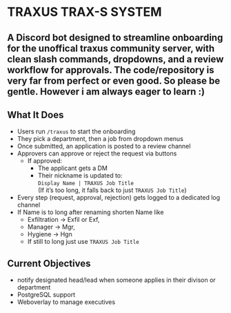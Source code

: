 # TRAXUS TRAX-S SYSTEM 

A Discord bot designed to streamline onboarding for the unoffical traxus community server, with clean slash commands, dropdowns, and a review workflow for approvals. 
The code/repository is very far from perfect or even good. So please be gentle. However i am always eager to learn :)
---

## What It Does

- Users run `/traxus` to start the onboarding
- They pick a department, then a job from dropdown menus
- Once submitted, an application is posted to a review channel
- Approvers can approve or reject the request via buttons
  - If approved:
    - The applicant gets a DM
    - Their nickname is updated to:  
      `Display Name | TRAXUS Job Title`  
      (If it’s too long, it falls back to just `TRAXUS Job Title`)
- Every step (request, approval, rejection) gets logged to a dedicated log channel
- If Name is to long after renaming shorten Name like
  - Exfiltration -> Exfil or Exf,
  - Manager -> Mgr,
  - Hygiene -> Hgn
  - If still to long just use `TRAXUS Job Title`


## Current Objectives

  - notify designated head/lead when someone applies in their divison or department
  - PostgreSQL support
  - Weboverlay to manage executives
